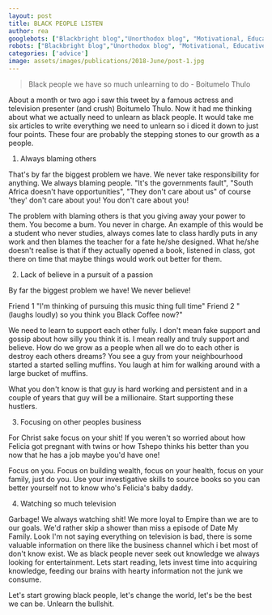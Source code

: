 ```yaml
---
layout: post
title: BLACK PEOPLE LISTEN
author: rea
googlebots: ["Blackbright blog","Unorthodox blog", "Motivational, Educative blog", "South Africa"]
robots: ["Blackbright blog","Unorthodox blog", "Motivational, Educative blog", "South Africa"]
categories: ['advice']
image: assets/images/publications/2018-June/post-1.jpg
---
```


> Black people we have so much unlearning to do - Boitumelo
Thulo

About a month or two ago i saw this tweet by a famous actress and television presenter (and crush) Boitumelo Thulo. Now it had me thinking about what we actually need to unlearn as black people. 
It would take me six articles to write everything we need to unlearn so i diced it down to just four points. These four are probably the stepping stones to our growth as a people.

1. Always blaming others

That's by far the biggest problem we have. We never take responsibility for anything. We always blaming people. "It's the governments fault", "South Africa doesn't have opportunities", "They don't care about us" of course 'they' don't care about you! You don't care about you!

The problem with blaming others is that you giving away your power to them. You become a bum. You never in charge. An example of this would be a student who never studies, always comes late to class hardly puts in any work and then blames the teacher for a fate he/she designed. What he/she doesn't realise is that if they actually opened a book, listened in class, got there on time that maybe things would work out better for them.

2. Lack of believe in a pursuit of a passion

By far the biggest problem we have! We never believe!

Friend 1  "I'm thinking of pursuing this music thing full time"
Friend 2 "(laughs loudly) so you think you Black Coffee now?"

We need to learn to support each other fully. I don't mean fake support and gossip about how silly you think it is. I mean really and truly support and believe. How do we grow as a people when all we do to each other is destroy each others dreams? You see a guy from your neighbourhood started a started selling muffins. You laugh at him for walking around with a large bucket of muffins.

What you don't know is that guy is hard working and persistent and in a couple of years that guy will be a millionaire. Start supporting these hustlers.

3. Focusing on other peoples business

For Christ sake focus on your shit! If you weren't so worried about how Felicia got pregnant with twins or how Tshepo thinks his better than you now that he has a job maybe you'd have one! 

Focus on you. Focus on building wealth, focus on your health, focus on your family, just do you. Use your investigative skills to source books so you can better yourself not to know who's Felicia's baby daddy. 

4. Watching so much television

Garbage! We always watching shit! We more loyal to Empire than we are to our goals. We'd rather skip a shower than miss a episode of Date My Family.
Look I'm not saying everything on television is bad, there is some valuable information on there like the business channel which i bet most of don't know exist.
We as black people never seek out knowledge we always looking for entertainment. 
Lets start reading, lets invest time into acquiring knowledge, feeding our brains with hearty information not the junk we consume. 

Let's start growing black people, let's change the world, let's be the best we can be. Unlearn the bullshit.
